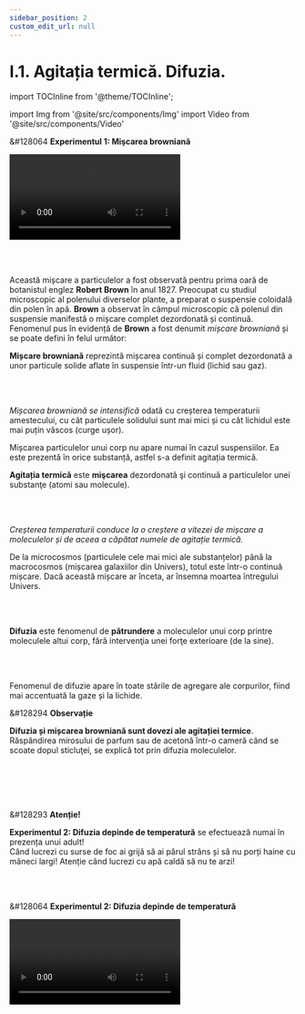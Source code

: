 ```yaml
---
sidebar_position: 2
custom_edit_url: null
---
```


# I.1. Agitația termică. Difuzia.



import TOCInline from '@theme/TOCInline';

<TOCInline toc={toc} />



import Img from '@site/src/components/Img'
import Video from '@site/src/components/Video'




<div class="alert alert--success" role="alert">

&#128064 **Experimentul 1: Mişcarea browniană**


<Video src="https://www.youtube.com/embed/SZYZE15qkCI" lazy={false} />


**Materiale necesare:**   
Pudră de curry, apă, microscop.

<br></br>


**Descrierea experimentului:**
- Șterge praful cu o lavetă, fără să folosești sprayul de mobilă, într-o cameră luminată de Soare, cu draperiile trase, lăsând o mică porțiune unde să pătrundă lumina. Privește particulele de praf din aer. Ce observi?
- Amestecă pulberea de curry cu o picătură de apă. Ai obținut o suspensie (suspensia este un amestec eterogen format dintr-un solid care nu se dizolvă într-un fluid - gaz sau lichid).
- Pune pe lamela microscopului o picătură din acest amestec și observă ce se întâmplă cu particulele colorate.
- Ce observi?
  > Când ștergi praful vei putea observa mișcarea continuă și dezordonată a particulelor de praf din aer.   
  > Particulele pudrei colorate se mișcă continuu și dezordonat.




</div>




<br></br>


Această mișcare a particulelor a fost observată pentru prima oară de botanistul englez **Robert Brown** în anul 1827. Preocupat cu studiul microscopic al polenului diverselor plante, a preparat o suspensie coloidală din polen în apă. **Brown** a observat în câmpul microscopic că polenul din suspensie manifestă o mișcare complet dezordonată și continuă. Fenomenul pus în evidență de **Brown** a fost denumit _mișcare browniană_ și se poate defini în felul următor:



<div class="alert alert--primary" role="alert">

**Mișcare browniană** reprezintă mișcarea continuă și complet dezordonată a unor particule solide aflate în suspensie într-un fluid (lichid sau gaz).

</div>

<br></br>

_Mișcarea browniană se intensifică_ odată cu creșterea temperaturii amestecului, cu cât particulele solidului sunt mai mici și cu cât lichidul este mai puțin vâscos (curge ușor).

Mișcarea particulelor unui corp nu apare numai în cazul suspensiilor. Ea este prezentă în orice substanță, astfel s-a definit agitația termică.



<div class="alert alert--primary" role="alert">

**Agitația termică** este **mişcarea** dezordonată şi continuă a particulelor unei substanţe (atomi sau molecule).

</div>

<br></br>



<div class="alert alert--secondary" role="alert">

_Creșterea temperaturii conduce la o creștere a vitezei de mișcare a moleculelor și de aceea a căpătat numele de agitație termică._

De la microcosmos (particulele cele mai mici ale substanțelor) până la macrocosmos (mișcarea galaxiilor din Univers), totul este într-o continuă mișcare. Dacă această mișcare ar înceta, ar însemna moartea întregului Univers.

</div>

<br></br>



<div class="alert alert--primary" role="alert">

**Difuzia** este fenomenul de **pătrundere** a moleculelor unui corp printre moleculele altui corp, fără intervenţia unei forţe exterioare (de la sine).

</div>

<br></br>



Fenomenul de difuzie apare în toate stările de agregare ale corpurilor, fiind mai accentuată la gaze și la lichide.


<div class="alert alert--secondary" role="alert">

&#128294 **Observație**

**Difuzia și mișcarea browniană sunt dovezi ale agitației termice**. Răspândirea mirosului de parfum sau de acetonă într-o cameră când se scoate dopul sticluţei, se explică tot prin difuzia moleculelor.

</div>



<br></br>
<br></br>



<div class="alert alert--danger" role="alert">

&#128293 **Atenție!**

**Experimentul 2: Difuzia depinde de temperatură** se efectuează numai în prezența unui adult!   
Când lucrezi cu surse de foc ai grijă să ai părul strâns și să nu porți haine cu mâneci largi! Atenție când lucrezi cu apă caldă să nu te arzi!

</div>


<br></br>



<div class="alert alert--success" role="alert">

&#128064 **Experimentul 2: Difuzia depinde de temperatură**


<Video src="https://www.youtube.com/embed/52AwXhp1FXQ" />



**Materiale necesare:**   
Un pahar transparent, apă rece, cuburi de gheață, spirtieră, trepied cu sită de azbest, cerneală.


<br></br>


**Descrierea experimentului:**
- Pune într-un pahar apă rece (dacă ai şi câteva cuburi de gheaţă, adaugă-le în apa rece) şi picură o picătură de cerneală (acuarelă).
- Urmăreşte modul în care se împrăştie cerneala în apa rece.
- Pune paharul pe o sită de azbest și un trepied și încălzește amestecul, la flacăra spirtierei. Observă cum se împrăștie cerneala în apa caldă.
  > Cerneala turnată în apă rece se împrăştie foarte lent în aceasta.   
  > Cerneala picurată în apa caldă se amestecă foarte repede cu apa.

<br></br>


**Concluzia experimentului:**   
Viteza cu care două lichide difuzează (se amestecă de la sine) creşte odată cu creşterea temperaturii lichidelor, datorită creşterii energiei interne a moleculelor.   
Viteza difuziei depinde și de stările de agregare ale corpurilor.    
Gazele se amestecă foarte repede, lichidele ceva mai încet și solidele foarte greu (dacă punem două plăcuțe de metale diferite în contact, de abia după câteva luni, ele se sudează).


</div>
